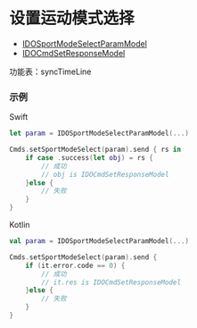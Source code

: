 # 设置运动模式选择
* [IDOSportModeSelectParamModel](../model/IDOSportModeSelectParamModel.md)
* [IDOCmdSetResponseModel](../model/IDOCmdSetResponseModel.md)

功能表：syncTimeLine

### 示例

Swift
```swift
let param = IDOSportModeSelectParamModel(...)

Cmds.setSportModeSelect(param).send { rs in
    if case .success(let obj) = rs {
        // 成功
        // obj is IDOCmdSetResponseModel
    }else {
        // 失败
    }
}
```

Kotlin
```kotlin
val param = IDOSportModeSelectParamModel(...)

Cmds.setSportModeSelect(param).send {
    if (it.error.code == 0) {
        // 成功
        // it.res is IDOCmdSetResponseModel
    }else {
        // 失败
    }
}
```
